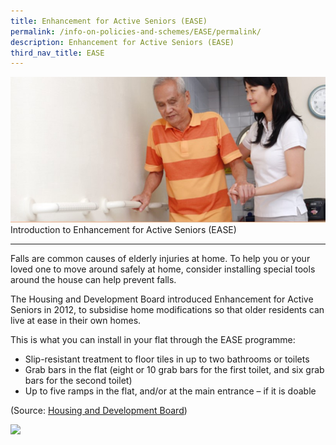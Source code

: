 ```yaml
---
title: Enhancement for Active Seniors (EASE)
permalink: /info-on-policies-and-schemes/EASE/permalink/
description: Enhancement for Active Seniors (EASE)
third_nav_title: EASE
---
```

![](/images/EASE%20photo.jpg)
Introduction to Enhancement for Active Seniors (EASE)  

--------------------------------------------------------

Falls are common causes of elderly injuries at home. To help you or your loved one to move around safely at home, consider installing special tools around the house can help prevent falls.

The Housing and Development Board introduced Enhancement for Active Seniors in 2012, to subsidise home modifications so that older residents can live at ease in their own homes.

This is what you can install in your flat through the EASE programme:

*   Slip-resistant treatment to floor tiles in up to two bathrooms or toilets
*   Grab bars in the flat (eight or 10 grab bars for the first toilet, and six grab bars for the second toilet)
*   Up to five ramps in the flat, and/or at the main entrance – if it is doable

(Source: [Housing and Development Board](https://www.hdb.gov.sg/cs/infoweb/residential/living-in-an-hdb-flat/for-our-seniors/ease))  

![](https://www.aic.sg/financial-assistance/PublishingImages/ArticleIcon.jpg)